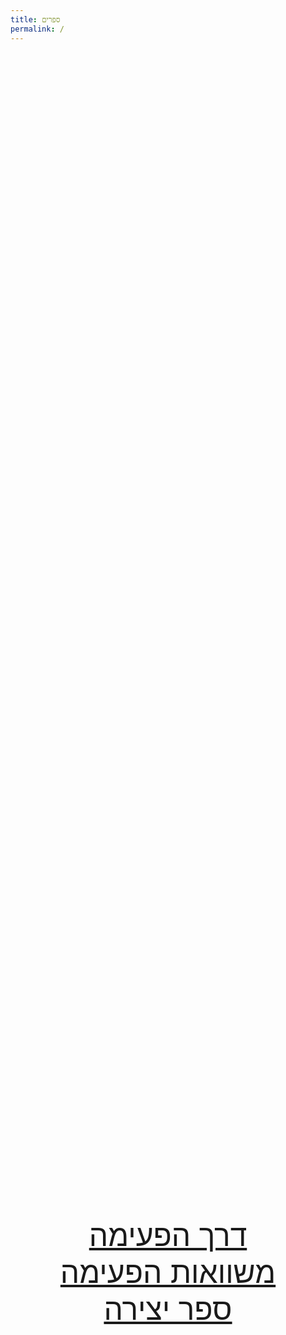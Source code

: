 ```yaml
---
title: ספרים
permalink: /
---
```


<div style="height: calc(100vh - 2em);display: flex;justify-content: center;align-items: center;font-size: xxx-large;text-align: center;">

[דרך הפעימה](/derech-hapeima)
<br/>
[משוואות הפעימה](/mishvaot-hapeima)
<br/>
[ספר יצירה](/sefer-yetzira)

</div>
